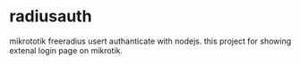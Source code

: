 # radiusauth

mikrototik freeradius usert authanticate with nodejs. this project for showing extenal login page on mikrotik.
